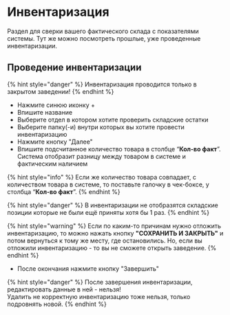 # Инвентаризация

Раздел для сверки вашего фактического склада с показателями системы. Тут же можно посмотреть прошлые, уже проведенные инвентаризации.



## Проведение инвентаризации

{% hint style="danger" %}
Инвентаризация проводится только в закрытом заведении!
{% endhint %}

* Нажмите синюю иконку +
* Впишите название
* Выберите отдел в котором хотите проверить складские остатки
* Выберите папку(-и) внутри которых вы хотите провести инвентаризацию
* Нажмите кнопку "Далее"
* Впишите подсчитанное количество товара в столбце “**Кол-во факт**”.\
  Система отобразит разницу между товаром в системе и фактическим наличием

{% hint style="info" %}
Если же количество товара совпадает, с количеством товара в системе, то поставьте галочку в чек-боксе, у столбца “**Кол-во факт**”.
{% endhint %}

{% hint style="danger" %}
В инвентаризации не отобразятся складские позиции которые не были ещё приняты хотя бы 1 раз.
{% endhint %}

{% hint style="warning" %}
Если по каким-то причинам нужно отложить инвентаризацию, то можно нажать кнопку **"СОХРАНИТЬ И ЗАКРЫТЬ"**  и потом вернуться к тому же месту, где остановились. Но, если вы отложили инвентаризацию - то вы не сможете открыть заведение.
{% endhint %}

* После окончания нажмите кнопку "Завершить"

{% hint style="danger" %}
После завершения инвентаризации, редактировать данные в ней - нельзя!\
Удалить не корректную инвентаризацию тоже нельзя, только подровнять новой.
{% endhint %}
